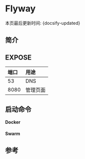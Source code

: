 # Flyway

本页最后更新时间: {docsify-updated}

## 简介



## EXPOSE

| 端口 | 用途 |
| :--- | :--- |
| 53 | DNS |
| 8080 | 管理页面 |



## 启动命令

<!-- tabs:start -->
#### **Docker**



#### **Swarm**


<!-- tabs:end -->



##  参考

